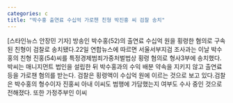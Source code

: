 ```yaml
---
categories: c
title: "박수홍 출연료 수십억 가로챈 친형 박진홍 씨 검찰 송치"
---
```

[스타인뉴스 안장민 기자] 방송인 박수홍(52)의 출연료 수십억 원을 횡령한 혐의로 구속된 친형이 검찰로 송치됐다.22일 연합뉴스에 따르면 서울서부지검 조사과는 이날 박수홍의 친형 진홍(54)씨를 특정경제범죄가중처벌법상 횡령 혐의로 형사3부에 송치했다.박씨는 매니지먼트 법인을 설립한 뒤 박수홍과의 수익 배분 약속을 지키지 않고 출연료 등을 가로챈 혐의를 받는다. 검찰은 횡령액이 수십억 원에 이르는 것으로 보고 있다.검찰은 박수홍의 형수이자 진홍씨 아내 이씨도 범행에 가담했는지 여부도 수사 중인 것으로 전해졌다. 또한 가정주부인 이씨